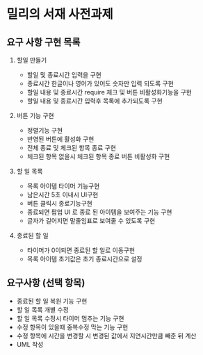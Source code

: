 # 밀리의 서재 사전과제

## 요구 사항 구현 목록

1. 할일 만들기

   - 할일 및 종료시간 입력을 구현
   - 종료시간 한글이나 영어가 있어도 숫자만 입력 되도록 구현
   - 할일 내용 및 종료시간 require 체크 및 버튼 비활성화기능을 구현
   - 할일 내용 및 종료시간 입력후 목록에 추가되도록 구현

2. 버튼 기능 구현

   - 정렬기능 구현
   - 반영된 버튼에 활성화 구현
   - 전체 종료 및 체크된 항목 종료 구현
   - 체크된 항목 없을시 체크된 항목 종료 버튼 비활성화 구현

3. 할 일 목록

   - 목록 아이템 타이머 기능구현
   - 남은시간 5초 이내시 UI구현
   - 버튼 클릭시 종료기능구현
   - 종료되면 팝업 UI 로 종료 된 아이템을 보여주는 기능 구현
   - 글자가 길어지면 말줄임표로 보여줄 수 있도록 구현

4. 종료된 할 일

   - 타이머가 0이되면 종료된 할 일로 이동구현
   - 목록 아이템 초기값은 초기 종료시간으로 설정

## 요구사항 (선택 항목)

- 종료된 할 일 복원 기능 구현
- 할 일 목록 개별 수정
- 할 일 목록 수정시 타이머 멈추는 기능 구현
- 수정 항목이 있을때 중복수정 막는 기능 구현
- 수정 항목에 시간을 변경할 시 변경된 값에서 지연시간만큼 빼준 뒤 계산
- UML 작성